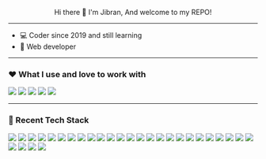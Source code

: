 <p align="center">
  Hi there 👋 I'm Jibran, And welcome to my REPO!
</p>
<hr>

- 💻 Coder since 2019 and still learning
- 🚩 Web developer

<hr>

### ❤️ What I use and love to work with

![](https://img.shields.io/badge/React-Js-E34F26?style=for-the-badge&logo=react&logoColor=white)
![](https://img.shields.io/badge/Next-Js-1572B6?style=for-the-badge&logo=next&logoColor=white)
![](https://img.shields.io/badge/TailwindCSS-white?style=for-the-badge&logo=tailwindcss&logoColor=blue)
![](https://img.shields.io/badge/postgres-white?style=for-the-badge&logo=postgresql&logoColor=blue)
![](https://img.shields.io/badge/docker-blue?style=for-the-badge&logo=docker&logoColor=white)

<hr>

### 🧭 Recent Tech Stack

![](https://img.shields.io/badge/Markdown-000000?style=for-the-badge&logo=markdown&logoColor=white)
![](https://img.shields.io/badge/HTML5-E34F26?style=for-the-badge&logo=html5&logoColor=white)
![](https://img.shields.io/badge/CSS3-1572B6?style=for-the-badge&logo=css3&logoColor=white)
![](https://img.shields.io/badge/JAVASCRIPT-F7DF1E?style=for-the-badge&logo=javascript&logoColor=black)
![](https://img.shields.io/badge/PYTHON-1572B6?style=for-the-badge&logo=python&logoColor=white)
![](https://img.shields.io/badge/TypeScript-1572B6?style=for-the-badge&logo=typescript&logoColor=white)
![](https://img.shields.io/badge/FLASK-000000?style=for-the-badge&logo=flask&logoColor=white)
![](https://img.shields.io/badge/DJANGO-43853D?style=for-the-badge&logo=django&logoColor=white)
![](https://img.shields.io/badge/Bootstrap-563D7C?style=for-the-badge&logo=bootstrap&logoColor=white)
![](https://img.shields.io/badge/TailwindCSS-white?style=for-the-badge&logo=tailwindcss&logoColor=blue)
![](https://img.shields.io/badge/jQuery-0769AD?style=for-the-badge&logo=jquery&logoColor=white)
![](https://img.shields.io/badge/React-20232A?style=for-the-badge&logo=react&logoColor=61DAFB)
![](https://img.shields.io/badge/Svelte-E34F26?style=for-the-badge&logo=svelte&logoColor=white)
![](https://img.shields.io/badge/Google_Cloud-4285F4?style=for-the-badge&logo=google-cloud&logoColor=white)
![](https://img.shields.io/badge/postgres-white?style=for-the-badge&logo=postgresql&logoColor=blue)
![](https://img.shields.io/badge/mysql-white?style=for-the-badge&logo=mysql&logoColor=orange)
![](https://img.shields.io/badge/docker-blue?style=for-the-badge&logo=docker&logoColor=white)
![](https://img.shields.io/badge/arduino-white?style=for-the-badge&logo=arduino&logoColor=dark)
![](https://img.shields.io/badge/pytest-white?style=for-the-badge&logo=pytest&logoColor=dark)
![](https://img.shields.io/badge/pandas-black?style=for-the-badge&logo=pandas&logoColor=dark)
![](https://img.shields.io/badge/numpy-white?style=for-the-badge&logo=numpy&logoColor=blue)
![](https://img.shields.io/badge/vscode-black?style=for-the-badge&logo=visualstudiocode&logoColor=blue)
![](https://img.shields.io/badge/jupyter-white?style=for-the-badge&logo=jupyter&logoColor=orange)
![](https://img.shields.io/badge/github-black?style=for-the-badge&logo=github&logoColor=white)
![](https://img.shields.io/badge/anaconda-white?style=for-the-badge&logo=anaconda&logoColor=green)
![](https://img.shields.io/badge/Android-404D59?style=for-the-badge&logo=android&logoColor=4EA94B)
![](https://img.shields.io/badge/ubuntu-white?style=for-the-badge&logo=ubuntu&logoColor=orange)
![](https://img.shields.io/badge/windows-white?style=for-the-badge&logo=windows&logoColor=blue)
![](https://img.shields.io/badge/macos-white?style=for-the-badge&logo=apple&logoColor=silver)

